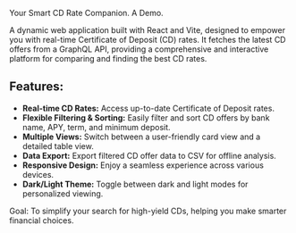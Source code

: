 Your Smart CD Rate Companion. A Demo.

A dynamic web application built with React and Vite, designed to empower you with real-time Certificate of Deposit (CD) rates. It fetches the latest CD offers from a GraphQL API, providing a comprehensive and interactive platform for comparing and finding the best CD rates.

## Features:
- **Real-time CD Rates:** Access up-to-date Certificate of Deposit rates.
- **Flexible Filtering & Sorting:** Easily filter and sort CD offers by bank name, APY, term, and minimum deposit.
- **Multiple Views:** Switch between a user-friendly card view and a detailed table view.
- **Data Export:** Export filtered CD offer data to CSV for offline analysis.
- **Responsive Design:** Enjoy a seamless experience across various devices.
- **Dark/Light Theme:** Toggle between dark and light modes for personalized viewing.

Goal: To simplify your search for high-yield CDs, helping you make smarter financial choices.


